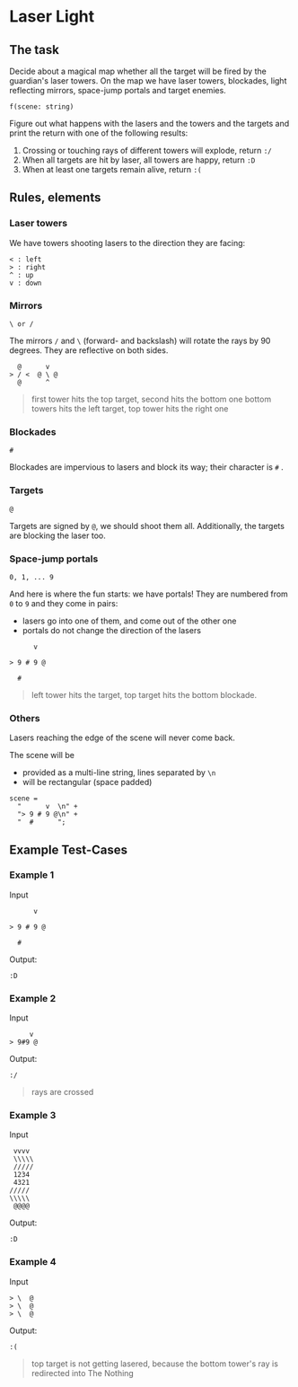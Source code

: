 # Laser Light

## The task

Decide about a magical map whether all the target will be fired by the guardian's laser towers.
On the map we have laser towers, blockades, light reflecting mirrors, space-jump portals and target enemies.

```
f(scene: string)
```

Figure out what happens with the lasers and the towers and the targets and print the return with one of the following results:

1. Crossing or touching rays of different towers will explode, return `:/`
1. When all targets are hit by laser, all towers are happy, return `:D`
2. When at least one targets remain alive, return `:(`


## Rules, elements

### Laser towers

We have towers shooting lasers to the direction they are facing:
```
< : left
> : right
^ : up
v : down
```

### Mirrors

```
\ or /
```

The mirrors `/` and ` \ ` (forward- and backslash) will rotate the rays by 90 degrees. They are reflective on both sides.
```
  @      v
> / <  @ \ @
  @      ^
```
> first tower hits the top target, second hits the bottom  one
> bottom towers hits the left target, top tower hits the right one

### Blockades

```
#
```

Blockades are impervious to lasers and block its way; their character is `#` .

### Targets

```
@
```

Targets are signed by `@`, we should shoot them all. Additionally, the targets are blocking the laser too.

### Space-jump portals

```
0, 1, ... 9
```

And here is where the fun starts: we have portals! They are numbered from `0` to `9` and they come in pairs:

- lasers go into one of them, and come out of the other one
- portals do not change the direction of the lasers
```
      v

> 9 # 9 @

  #
```
> left tower hits the target, top target hits the bottom blockade.

### Others

Lasers reaching the edge of the scene will never come back.

The scene will be

- provided as a multi-line string, lines separated by `\n`
- will be rectangular (space padded)
```
scene =
  "      v  \n" +
  "> 9 # 9 @\n" +
  "  #      ";
```

## Example Test-Cases

### Example 1

Input
```
      v

> 9 # 9 @

  #
```

Output:
```
:D
```

### Example 2

Input
```
     v
> 9#9 @
```

Output:
```
:/
```
> rays are crossed

### Example 3

Input
```
 vvvv
 \\\\\
 /////
 1234
 4321
/////
\\\\\
 @@@@
```

Output:
```
:D
```

### Example 4

Input
```
> \  @
> \  @
> \  @
```

Output:
```
:(
```

> top target is not getting lasered, because the bottom tower's ray is redirected into The Nothing
